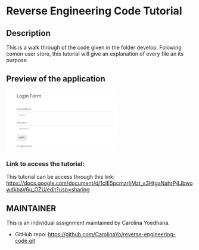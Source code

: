 # Reverse Engineering Code Tutorial

## Description 

This is a walk through of the code given in the folder develop.  Folowing comon user store, this tutorial will give an explanation of every file an its purpose.  

## Preview of the application
![login](images/loginpage.png)

### Link to access the tutorial:

This tutorial can be access through this link: https://docs.google.com/document/d/1cIE5pcmzrIjMzt_s3HtgaNahrP4JbwowdkbaV6u_OZU/edit?usp=sharing



## MAINTAINER 
This is an individual assignment maintained by Carolina Yoedhana.
* GitHub repo: https://github.com/CarolinaYo/reverse-engineering-code.git
